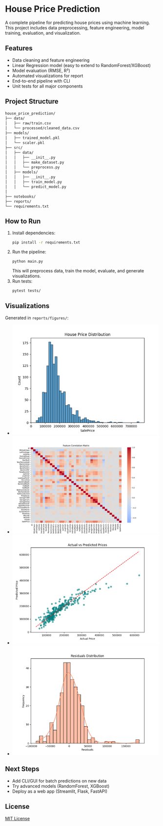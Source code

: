 # House Price Prediction

A complete pipeline for predicting house prices using machine learning. This project includes data preprocessing, feature engineering, model training, evaluation, and visualization.

## Features
- Data cleaning and feature engineering
- Linear Regression model (easy to extend to RandomForest/XGBoost)
- Model evaluation (RMSE, R²)
- Automated visualizations for report
- End-to-end pipeline with CLI
- Unit tests for all major components

## Project Structure
```
house_price_prediction/
├── data/
│   ├── raw/train.csv
│   └── processed/cleaned_data.csv
├── models/
│   ├── trained_model.pkl
│   └── scaler.pkl
├── src/
│   ├── data/
│   │   ├── __init__.py
│   │   ├── make_dataset.py
│   │   └── preprocess.py
│   ├── models/
│   │   ├── __init__.py
│   │   ├── train_model.py
│   │   └── predict_model.py
│   
├── notebooks/
├── reports/
└── requirements.txt
```

## How to Run
1. Install dependencies:
   ```bash
   pip install -r requirements.txt
   ```
2. Run the pipeline:
   ```bash
   python main.py
   ```
   This will preprocess data, train the model, evaluate, and generate visualizations.
3. Run tests:
   ```bash
   pytest tests/
   ```

## Visualizations
Generated in `reports/figures/`:
- ![Price Distribution](reports/figures/price_distribution.png)
- ![Correlation Matrix](reports/figures/corr_matrix.png)
- ![Actual vs Predicted](reports/figures/predictions.png)
- ![Residuals](reports/figures/residuals.png)

## Next Steps
- Add CLI/GUI for batch predictions on new data
- Try advanced models (RandomForest, XGBoost)
- Deploy as a web app (Streamlit, Flask, FastAPI)

## License
[MIT License](LICENSE.txt)